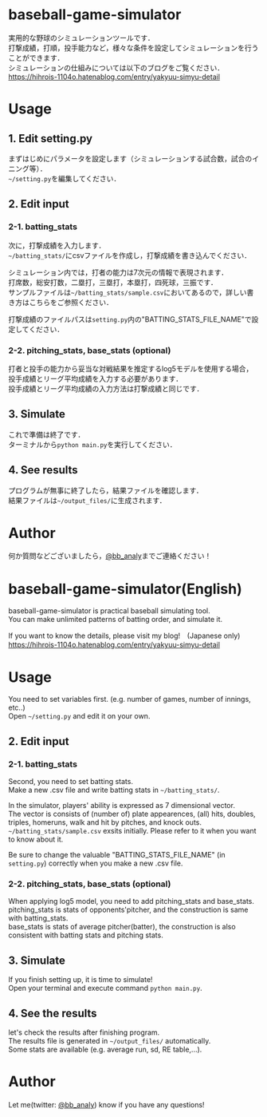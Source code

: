 # baseball-game-simulator
実用的な野球のシミュレーションツールです．  
打撃成績，打順，投手能力など，様々な条件を設定してシミュレーションを行うことができます．  
シミュレーションの仕組みについては以下のブログをご覧ください．  
https://hihrois-1104o.hatenablog.com/entry/yakyuu-simyu-detail     

# Usage
## 1. Edit setting.py
まずはじめにパラメータを設定します（シミュレーションする試合数，試合のイニング等）．  
`~/setting.py`を編集してください．  

## 2. Edit input
### 2-1. batting_stats
次に，打撃成績を入力します．  
`~/batting_stats/`にcsvファイルを作成し，打撃成績を書き込んでください．  

シミュレーション内では，打者の能力は7次元の情報で表現されます．  
打席数，総安打数，二塁打，三塁打，本塁打，四死球，三振です．  
サンプルファイルは`~/batting_stats/sample.csv`においてあるので，詳しい書き方はこちらをご参照ください．  

打撃成績のファイルパスは`setting.py`内の"BATTING_STATS_FILE_NAME"で設定してください．  


### 2-2. pitching_stats, base_stats (optional)
打者と投手の能力から妥当な対戦結果を推定するlog5モデルを使用する場合，投手成績とリーグ平均成績を入力する必要があります．  
投手成績とリーグ平均成績の入力方法は打撃成績と同じです．  

## 3. Simulate
これで準備は終了です．  
ターミナルから`python main.py`を実行してください．  

## 4. See results
プログラムが無事に終了したら，結果ファイルを確認します．  
結果ファイルは`~/output_files/`に生成されます．  

# Author
何か質問などございましたら，[@bb_analy](https://twitter.com/bb_analy)までご連絡ください！

    
# baseball-game-simulator(English)
baseball-game-simulator is practical baseball simulating tool.  
You can make unlimited patterns of batting order, and simulate it.   

If you want to know the details, please visit my blog!　(Japanese only)  
https://hihrois-1104o.hatenablog.com/entry/yakyuu-simyu-detail   

# Usage
You need to set variables first. (e.g. number of games, number of innings, etc..)  
Open `~/setting.py` and edit it on your own.  

## 2. Edit input
### 2-1. batting_stats
Second, you need to set batting stats.  
Make a new .csv file and write batting stats in `~/batting_stats/`.  
  
In the simulator, players' ability is expressed as 7 dimensional vector.  
The vector is consists of (number of) plate appearences, (all) hits, doubles, triples, homeruns, walk and hit by pitches, and knock outs.  
`~/batting_stats/sample.csv` exsits initially. Please refer to it when you want to know about it.  
  
Be sure to change the valuable "BATTING_STATS_FILE_NAME" (in `setting.py`) correctly when you make a new .csv file. 

### 2-2. pitching_stats, base_stats (optional)
When applying log5 model, you need to add pitching_stats and base_stats.  
pitching_stats is stats of opponents'pitcher, and the construction is same with batting_stats.  
base_stats is stats of average pitcher(batter), the construction is also consistent with batting stats and pitching stats.  

## 3. Simulate
If you finish setting up, it is time to simulate!  
Open your terminal and execute command `python main.py`.

## 4. See the results
let's check the results after finishing program.  
The results file is generated in `~/output_files/` automatically.  
Some stats are available (e.g. average run, sd, RE table,...).  

# Author
Let me(twitter: [@bb_analy](https://twitter.com/bb_analy)) know if you have any questions!　
